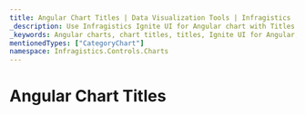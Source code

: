```yaml
---
title: Angular Chart Titles | Data Visualization Tools | Infragistics
_description: Use Infragistics Ignite UI for Angular chart with Titles
_keywords: Angular charts, chart titles, titles, Ignite UI for Angular, Infragistics
mentionedTypes: ["CategoryChart"]
namespace: Infragistics.Controls.Charts
---
```


# Angular Chart Titles

<!-- TODO info/example of chart's titles and subtitle -->

<!-- TODO info/example of axis's titles -->
